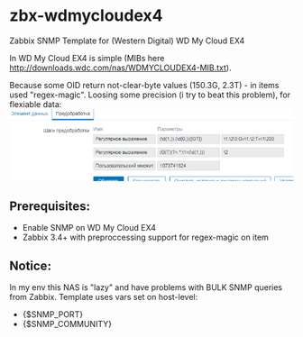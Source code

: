 # zbx-wdmycloudex4
Zabbix SNMP Template for (Western Digital) WD My Cloud EX4

In WD My Cloud EX4 is simple (MIBs here http://downloads.wdc.com/nas/WDMYCLOUDEX4-MIB.txt). 

Because some OID return not-clear-byte values (150.3G, 2.3T) - in items used "regex-magic". Loosing some
precision (i try to beat this problem), for flexiable data:
![alt_text](https://github.com/GOID1989/zbx-wdmycloudex4/raw/master/zabbix_preproccessing.PNG)

## Prerequisites:
 - Enable SNMP on WD My Cloud EX4
 - Zabbix 3.4+ with preproccessing support for regex-magic on item

## Notice:
In my env this NAS is "lazy" and have problems with BULK SNMP queries from Zabbix.
Template uses vars set on host-level:
 - {$SNMP_PORT}
 - {$SNMP_COMMUNITY}


